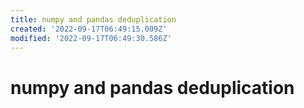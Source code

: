 ```yaml
---
title: numpy and pandas deduplication
created: '2022-09-17T06:49:15.009Z'
modified: '2022-09-17T06:49:30.586Z'
---
```


# numpy and pandas deduplication
